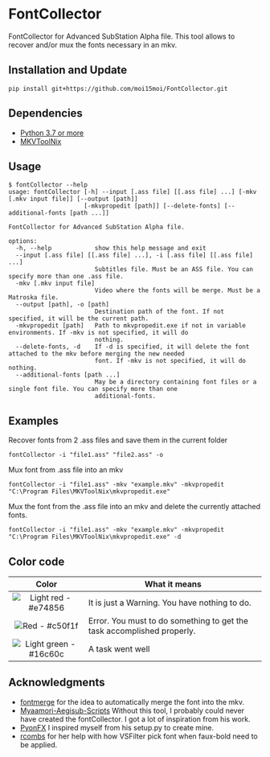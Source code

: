 # FontCollector
FontCollector for Advanced SubStation Alpha file.
This tool allows to recover and/or mux the fonts necessary in an mkv.
## Installation and Update
```
pip install git+https://github.com/moi15moi/FontCollector.git
```
## Dependencies
-  [Python 3.7 or more](https://www.python.org/downloads/)
-  [MKVToolNix](https://www.fosshub.com/MKVToolNix.html)

## Usage
```console
$ fontCollector --help
usage: fontCollector [-h] --input [.ass file] [[.ass file] ...] [-mkv [.mkv input file]] [--output [path]]
                     [-mkvpropedit [path]] [--delete-fonts] [--additional-fonts [path ...]]

FontCollector for Advanced SubStation Alpha file.

options:
  -h, --help            show this help message and exit
  --input [.ass file] [[.ass file] ...], -i [.ass file] [[.ass file] ...]
                        Subtitles file. Must be an ASS file. You can specify more than one .ass file.
  -mkv [.mkv input file]
                        Video where the fonts will be merge. Must be a Matroska file.
  --output [path], -o [path]
                        Destination path of the font. If not specified, it will be the current path.
  -mkvpropedit [path]   Path to mkvpropedit.exe if not in variable environments. If -mkv is not specified, it will do
                        nothing.
  --delete-fonts, -d    If -d is specified, it will delete the font attached to the mkv before merging the new needed
                        font. If -mkv is not specified, it will do nothing.
  --additional-fonts [path ...]
                        May be a directory containing font files or a single font file. You can specify more than one
                        additional-fonts.
```
## Examples
Recover fonts from 2 .ass files and save them in the current folder
```
fontCollector -i "file1.ass" "file2.ass" -o
```

Mux font from .ass file into an mkv
```
fontCollector -i "file1.ass" -mkv "example.mkv" -mkvpropedit "C:\Program Files\MKVToolNix\mkvpropedit.exe"
```

Mux the font from the .ass file into an mkv and delete the currently attached fonts.
```
fontCollector -i "file1.ass" -mkv "example.mkv" -mkvpropedit "C:\Program Files\MKVToolNix\mkvpropedit.exe" -d
```
## Color code
|Color|What it means|
|:--:|--|
|![Light red - #e74856](https://via.placeholder.com/15/e74856/e74856.png)|It is just a Warning. You have nothing to do.|
|![Red - #c50f1f](https://via.placeholder.com/15/c50f1f/c50f1f.png)|Error. You must to do something to get the task accomplished properly.|
|![Light green - #16c60c](https://via.placeholder.com/15/16c60c/16c60c.png)|A task went well|

## Acknowledgments
 - [fontmerge](https://github.com/WheneverDev/fontmerge) for the idea to automatically merge the font into the mkv.
 - [Myaamori-Aegisub-Scripts](https://github.com/TypesettingTools/Myaamori-Aegisub-Scripts) Without this tool, I probably could never have created the fontCollector. I got a lot of inspiration from his work.
 - [PyonFX](https://github.com/CoffeeStraw/PyonFX) I inspired myself from his setup.py to create mine.
 - [rcombs](https://github.com/rcombs) for her help with how VSFilter pick font when faux-bold need to be applied.
